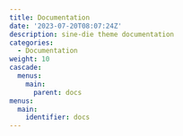 ```yaml
---
title: Documentation
date: '2023-07-20T08:07:24Z'
description: sine-die theme documentation
categories:
  - Documentation
weight: 10
cascade:
  menus:
    main:
      parent: docs
menus:
  main:
    identifier: docs
---
```

